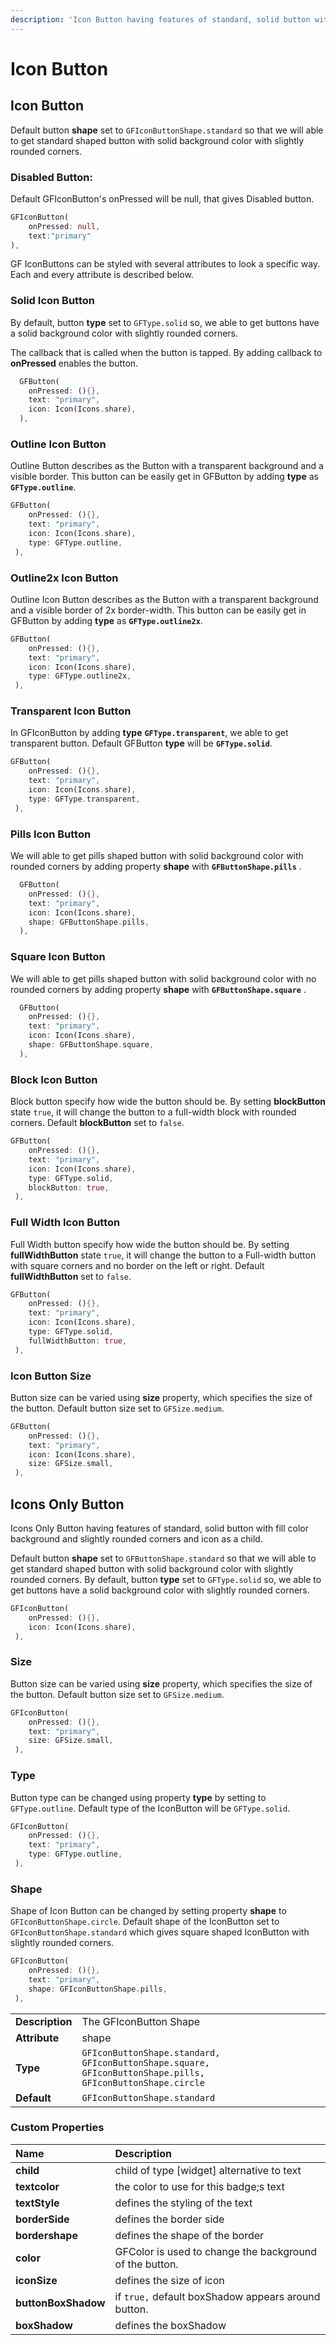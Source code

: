 ```yaml
---
description: 'Icon Button having features of standard, solid button with label and icon.'
---
```


# Icon Button

## Icon Button

Default button **shape** set to `GFIconButtonShape.standard` so that we will able to get standard shaped button with solid background color with slightly rounded corners.

### Disabled Button:

Default GFIconButton's  onPressed will be null, that gives Disabled button.

```dart
GFIconButton(                          
    onPressed: null,             
    text:"primary"
),
```

GF IconButtons can be styled with several attributes to look a specific way. Each and every attribute is described below.

### Solid Icon Button

By default, button **type** set to `GFType.solid` so, we able to get buttons have a solid background color with slightly rounded corners.

The callback that is called when the button is tapped. By adding callback to **onPressed** enables the button.

```dart
  GFButton(
    onPressed: (){},
    text: "primary",
    icon: Icon(Icons.share),
  ),
```

### Outline Icon Button

Outline Button describes as the Button with a transparent background and a visible border. This button can be easily get in GFButton by adding **type** as **`GFType.outline`**. 

```dart
GFButton(
    onPressed: (){},
    text: "primary",
    icon: Icon(Icons.share),
    type: GFType.outline,
 ),
```

### Outline2x Icon Button

Outline Icon Button describes as the Button with a transparent background and a visible border of 2x border-width. This button can be easily get in GFButton by adding **type** as **`GFType.outline2x`**. 

```dart
GFButton(
    onPressed: (){},
    text: "primary",
    icon: Icon(Icons.share),
    type: GFType.outline2x,
 ),
```

### Transparent Icon Button

In GFIconButton by adding **type** **`GFType.transparent`**, we able to get transparent button. Default GFButton **type** will be **`GFType.solid`**. 

```dart
GFButton(
    onPressed: (){},
    text: "primary",
    icon: Icon(Icons.share),
    type: GFType.transparent,
 ),
```

### Pills Icon Button

We will able to get pills shaped button with solid background color with rounded corners by adding property **shape** with  **`GFButtonShape.pills`** . 

```dart
  GFButton(
    onPressed: (){},
    text: "primary",
    icon: Icon(Icons.share),
    shape: GFButtonShape.pills,
  ),
```

### Square Icon Button

We will able to get pills shaped button with solid background color with no rounded corners by adding property **shape** with  **`GFButtonShape.square`** . 

```dart
  GFButton(
    onPressed: (){},
    text: "primary",
    icon: Icon(Icons.share),
    shape: GFButtonShape.square,
  ),
```

### Block Icon Button

Block button specify how wide the button should be. By setting **blockButton** state `true`, it will change the button to a full-width block with rounded corners. Default **blockButton** set to `false`.

```dart
GFButton(
    onPressed: (){},
    text: "primary",
    icon: Icon(Icons.share),
    type: GFType.solid,
    blockButton: true,
 ),
```

### Full Width Icon Button

Full Width button specify how wide the button should be. By setting **fullWidthButton** state `true`, it will change the button to a Full-width button with square corners and no border on the left or right. Default **fullWidthButton** set to `false`.

```dart
GFButton(
    onPressed: (){},
    text: "primary",
    icon: Icon(Icons.share),
    type: GFType.solid,
    fullWidthButton: true,
 ),
```

### Icon Button Size

Button size can be varied using **size** property, which specifies the size of the button. Default button size set to `GFSize.medium`.

```dart
GFButton(
    onPressed: (){},
    text: "primary",
    icon: Icon(Icons.share),
    size: GFSize.small,
 ),
```

## Icons Only Button

Icons Only Button having features of standard, solid button with fill color background and slightly rounded corners and icon as a child.

Default button **shape** set to `GFButtonShape.standard` so that we will able to get standard shaped button with solid background color with slightly rounded corners. By default, button **type** set to `GFType.solid` so, we able to get buttons have a solid background color with slightly rounded corners.

```dart
GFIconButton(
    onPressed: (){},
    icon: Icon(Icons.share),
 ),
```

### Size

Button size can be varied using **size** property, which specifies the size of the button. Default button size set to `GFSize.medium`.

```dart
GFIconButton(
    onPressed: (){},
    text: "primary",
    size: GFSize.small,
 ),
```

### Type

Button type can be changed using property **type** by setting to `GFType.outline`. Default type of the IconButton will be `GFType.solid`.

```dart
GFIconButton(
    onPressed: (){},
    text: "primary",
    type: GFType.outline,
 ),
```

### Shape

Shape of Icon Button can be changed by setting property **shape** to `GFIconButtonShape.circle`. Default shape of the IconButton set to `GFIconButtonShape.standard` which gives square shaped IconButton with slightly rounded corners.

```dart
GFIconButton(
    onPressed: (){},
    text: "primary",
    shape: GFIconButtonShape.pills,
 ),
```

|  |  |
| :--- | :--- |
| **Description**     |  The GFIconButton Shape                                               |
| **Attribute** |  shape |
| **Type**               | `GFIconButtonShape.standard, GFIconButtonShape.square, GFIconButtonShape.pills, GFIconButtonShape.circle` |
| **Default** | `GFIconButtonShape.standard` |

### Custom Properties

| Name | Description |
| :--- | :--- |
| **child** | child of type \[widget\] alternative to text |
| **textcolor** | the color to use for this badge;s text |
| **textStyle** | defines the styling of the text |
| **borderSide** | defines the border side  |
| **bordershape** | defines the shape of the border |
| **color** | GFColor is used to change the background of the button. |
| **iconSize** | defines the size of icon |
| **buttonBoxShadow** | if `true,` default boxShadow appears around button. |
| **boxShadow** | defines the boxShadow |




